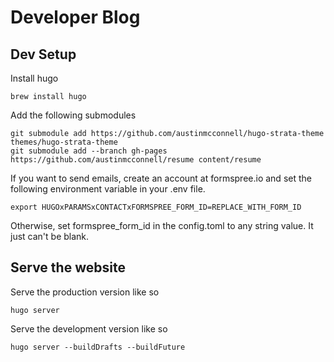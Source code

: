 # Developer Blog

## Dev Setup

Install hugo

```shell
brew install hugo
```

Add the following submodules

```shell
git submodule add https://github.com/austinmcconnell/hugo-strata-theme themes/hugo-strata-theme
git submodule add --branch gh-pages https://github.com/austinmcconnell/resume content/resume
```

If you want to send emails, create an account at formspree.io and set the following environment variable in your .env file.

```
export HUGOxPARAMSxCONTACTxFORMSPREE_FORM_ID=REPLACE_WITH_FORM_ID
```

Otherwise, set formspree_form_id in the config.toml to any string value. It just can't be blank.

## Serve the website

Serve the production version like so

```shell
hugo server
```

Serve the development version like so

```shell
hugo server --buildDrafts --buildFuture
```

